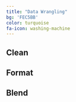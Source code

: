 ```yaml
---
title: "Data Wrangling"
bg: 'FEC5BB'
color: turquoise
fa-icon: washing-machine
---
```


## Clean
## Format
## Blend





